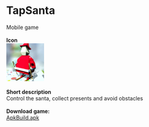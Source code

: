 # TapSanta
Mobile game <br ><br >
**Icon** <br >
<img src="Icon.jpg" width= "100">
<br ><br >
**Short description**<br >
Control the santa, collect presents and avoid obstacles
<br ><br >
**Download game:**<br >
[ApkBuild.apk](game.apk)
